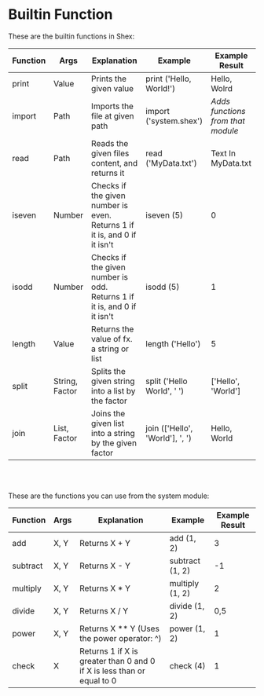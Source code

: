 # Builtin Function

These are the builtin functions in Shex:

| Function | Args | Explanation | Example | Example Result |
| --- | --- | --- | --- | --- |
| print | Value | Prints the given value | print ('Hello, World!') | Hello, Wolrd |
| import | Path | Imports the file at given path | import ('system.shex') | *Adds functions from that module* |
| read | Path | Reads the given files content, and returns it | read ('MyData.txt') | Text In MyData.txt |
| iseven | Number | Checks if the given number is even. Returns 1 if it is, and 0 if it isn't | iseven (5) | 0 |
| isodd | Number | Checks if the given number is odd. Returns 1 if it is, and 0 if it isn't | isodd (5) | 1 |
| length | Value | Returns the value of fx. a string or list | length ('Hello') | 5 |
| split | String, Factor | Splits the given string into a list by the factor | split ('Hello World', ' ') | ['Hello', 'World'] |
| join | List, Factor | Joins the given list into a string by the given factor | join (['Hello', 'World'], ', ') | Hello, World

<br><br>

These are the functions you can use from the system module:

| Function | Args | Explanation | Example | Example Result |
| --- | --- | --- | --- | --- |
| add | X, Y | Returns X + Y | add (1, 2) | 3 |
| subtract | X, Y | Returns X - Y | subtract (1, 2) | -1 |
| multiply | X, Y | Returns X * Y | multiply (1, 2) | 2 |
| divide | X, Y | Returns X / Y | divide (1, 2) | 0,5 |
| power | X, Y | Returns X ** Y (Uses the power operator: ^) | power (1, 2) | 1 |
| check | X | Returns 1 if X is greater than 0 and 0 if X is less than or equal to 0 | check (4) | 1 |
